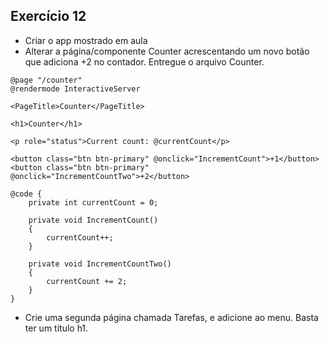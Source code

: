 ## Exercício 12

- Criar o app mostrado em aula 
- Alterar a página/componente Counter acrescentando um novo botão que adiciona +2 no contador.
Entregue o arquivo Counter.

```razor
@page "/counter"
@rendermode InteractiveServer

<PageTitle>Counter</PageTitle>

<h1>Counter</h1>

<p role="status">Current count: @currentCount</p>

<button class="btn btn-primary" @onclick="IncrementCount">+1</button>
<button class="btn btn-primary" @onclick="IncrementCountTwo">+2</button>

@code {
    private int currentCount = 0;

    private void IncrementCount()
    {
        currentCount++;
    }

    private void IncrementCountTwo()
    {
        currentCount += 2;
    }
}
```
- Crie uma segunda página chamada Tarefas, e adicione ao menu. Basta ter um título h1.

